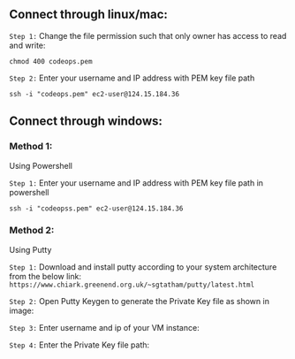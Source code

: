 ## Connect through linux/mac:

`Step 1:` Change the file permission such that only owner has access to read and write:

```shell
chmod 400 codeops.pem
```

`Step 2:` Enter your username and IP address with PEM key file path

```shell
ssh -i "codeops.pem" ec2-user@124.15.184.36
```

## Connect through windows:

### Method 1:

Using Powershell

`Step 1:` Enter your username and IP address with PEM key file path in powershell

```shell
ssh -i "codeopss.pem" ec2-user@124.15.184.36
```

### Method 2:

Using Putty

`Step 1:` Download and install putty according to your system architecture from the below link:
`https://www.chiark.greenend.org.uk/~sgtatham/putty/latest.html`

`Step 2:` Open Putty Keygen to generate the Private Key file as shown in image:

`Step 3:` Enter username and ip of your VM instance:

`Step 4:` Enter the Private Key file path:

